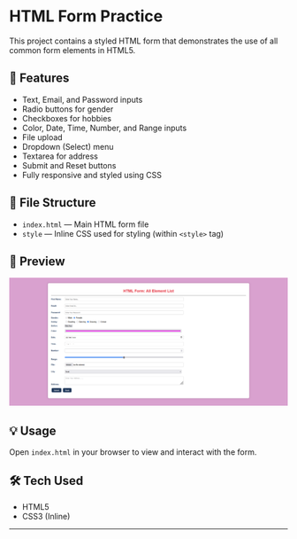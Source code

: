 # HTML Form Practice

This project contains a styled HTML form that demonstrates the use of all common form elements in HTML5.

## 🚀 Features

- Text, Email, and Password inputs
- Radio buttons for gender
- Checkboxes for hobbies
- Color, Date, Time, Number, and Range inputs
- File upload
- Dropdown (Select) menu
- Textarea for address
- Submit and Reset buttons
- Fully responsive and styled using CSS

## 📁 File Structure

- `index.html` — Main HTML form file
- `style` — Inline CSS used for styling (within `<style>` tag)

## 📸 Preview

![Form Screenshot](form-preview.png) 

## 💡 Usage

Open `index.html` in your browser to view and interact with the form.

## 🛠️ Tech Used

- HTML5
- CSS3 (Inline)

---

